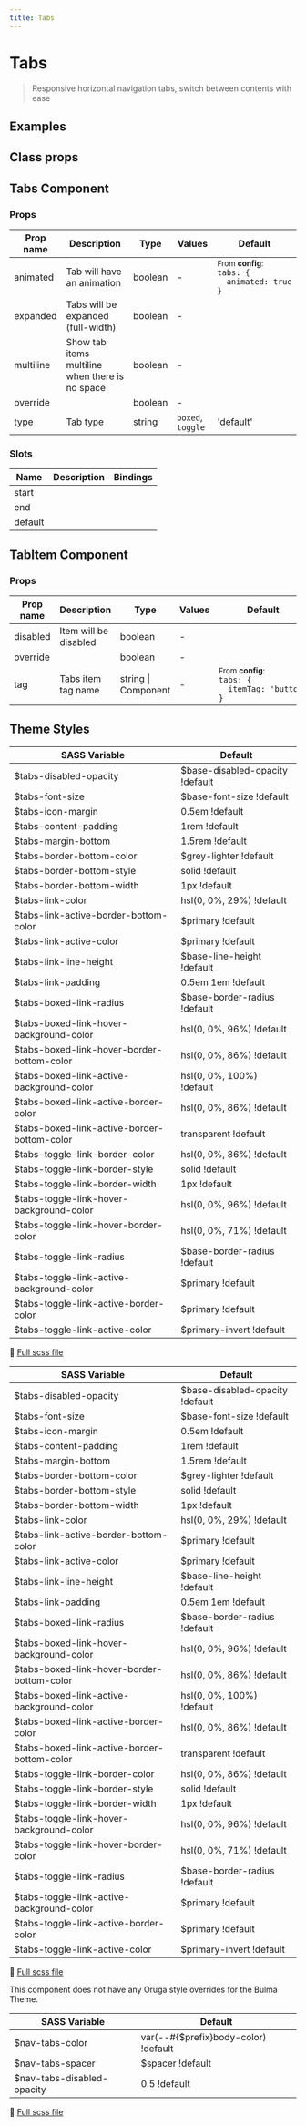 ```yaml
---
title: Tabs
---
```


# Tabs

<div class="vp-doc">

> Responsive horizontal navigation tabs, switch between contents with ease

<Carbon />
</div>

<div class="vp-example">

## Examples

<example-tabs />

</div>
<div class="vp-example">

## Class props

<inspector-tabs-viewer />

</div>

<div class="vp-doc">

## Tabs Component

### Props

| Prop name | Description                                     | Type    | Values            | Default                                                                                                                                        |
| --------- | ----------------------------------------------- | ------- | ----------------- | ---------------------------------------------------------------------------------------------------------------------------------------------- |
| animated  | Tab will have an animation                      | boolean | -                 | <div><small>From <b>config</b>:</small></div><code style='white-space: nowrap; padding: 0;'> tabs: {<br>&nbsp;&nbsp;animated: true<br>}</code> |
| expanded  | Tabs will be expanded (full-width)              | boolean | -                 |                                                                                                                                                |
| multiline | Show tab items multiline when there is no space | boolean | -                 |                                                                                                                                                |
| override  |                                                 | boolean | -                 |                                                                                                                                                |
| type      | Tab type                                        | string  | `boxed`, `toggle` | 'default'                                                                                                                                      |

### Slots

| Name    | Description | Bindings |
| ------- | ----------- | -------- |
| start   |             |          |
| end     |             |          |
| default |             |          |

</div>

<div class="vp-doc">

## TabItem Component

### Props

| Prop name | Description           | Type                | Values | Default                                                                                                                                           |
| --------- | --------------------- | ------------------- | ------ | ------------------------------------------------------------------------------------------------------------------------------------------------- |
| disabled  | Item will be disabled | boolean             | -      |                                                                                                                                                   |
| override  |                       | boolean             | -      |                                                                                                                                                   |
| tag       | Tabs item tag name    | string \| Component | -      | <div><small>From <b>config</b>:</small></div><code style='white-space: nowrap; padding: 0;'> tabs: {<br>&nbsp;&nbsp;itemTag: 'button'<br>}</code> |

</div>

<div class="vp-doc">

</div>
<div class="vp-doc">

## Theme Styles

<div class="theme-orugabase">
 
| SASS Variable  | Default |
| -------------- | ------- |
| $tabs-disabled-opacity | $base-disabled-opacity !default |
| $tabs-font-size | $base-font-size !default |
| $tabs-icon-margin | 0.5em !default |
| $tabs-content-padding | 1rem !default |
| $tabs-margin-bottom | 1.5rem !default |
| $tabs-border-bottom-color | $grey-lighter !default |
| $tabs-border-bottom-style | solid !default |
| $tabs-border-bottom-width | 1px !default |
| $tabs-link-color | hsl(0, 0%, 29%) !default |
| $tabs-link-active-border-bottom-color | $primary !default |
| $tabs-link-active-color | $primary !default |
| $tabs-link-line-height | $base-line-height !default |
| $tabs-link-padding | 0.5em 1em !default |
| $tabs-boxed-link-radius | $base-border-radius !default |
| $tabs-boxed-link-hover-background-color | hsl(0, 0%, 96%) !default |
| $tabs-boxed-link-hover-border-bottom-color | hsl(0, 0%, 86%) !default |
| $tabs-boxed-link-active-background-color | hsl(0, 0%, 100%) !default |
| $tabs-boxed-link-active-border-color | hsl(0, 0%, 86%) !default |
| $tabs-boxed-link-active-border-bottom-color | transparent !default |
| $tabs-toggle-link-border-color | hsl(0, 0%, 86%) !default |
| $tabs-toggle-link-border-style | solid !default |
| $tabs-toggle-link-border-width | 1px !default |
| $tabs-toggle-link-hover-background-color | hsl(0, 0%, 96%) !default |
| $tabs-toggle-link-hover-border-color | hsl(0, 0%, 71%) !default |
| $tabs-toggle-link-radius | $base-border-radius !default |
| $tabs-toggle-link-active-background-color | $primary !default |
| $tabs-toggle-link-active-border-color | $primary !default |
| $tabs-toggle-link-active-color | $primary-invert !default |

📄 [Full scss file](https://github.com/oruga-ui/oruga/blob/master/packages/oruga/src/scss/components/_tabs.scss)

</div>

<div class="theme-orugafull">
 
| SASS Variable  | Default |
| -------------- | ------- |
| $tabs-disabled-opacity | $base-disabled-opacity !default |
| $tabs-font-size | $base-font-size !default |
| $tabs-icon-margin | 0.5em !default |
| $tabs-content-padding | 1rem !default |
| $tabs-margin-bottom | 1.5rem !default |
| $tabs-border-bottom-color | $grey-lighter !default |
| $tabs-border-bottom-style | solid !default |
| $tabs-border-bottom-width | 1px !default |
| $tabs-link-color | hsl(0, 0%, 29%) !default |
| $tabs-link-active-border-bottom-color | $primary !default |
| $tabs-link-active-color | $primary !default |
| $tabs-link-line-height | $base-line-height !default |
| $tabs-link-padding | 0.5em 1em !default |
| $tabs-boxed-link-radius | $base-border-radius !default |
| $tabs-boxed-link-hover-background-color | hsl(0, 0%, 96%) !default |
| $tabs-boxed-link-hover-border-bottom-color | hsl(0, 0%, 86%) !default |
| $tabs-boxed-link-active-background-color | hsl(0, 0%, 100%) !default |
| $tabs-boxed-link-active-border-color | hsl(0, 0%, 86%) !default |
| $tabs-boxed-link-active-border-bottom-color | transparent !default |
| $tabs-toggle-link-border-color | hsl(0, 0%, 86%) !default |
| $tabs-toggle-link-border-style | solid !default |
| $tabs-toggle-link-border-width | 1px !default |
| $tabs-toggle-link-hover-background-color | hsl(0, 0%, 96%) !default |
| $tabs-toggle-link-hover-border-color | hsl(0, 0%, 71%) !default |
| $tabs-toggle-link-radius | $base-border-radius !default |
| $tabs-toggle-link-active-background-color | $primary !default |
| $tabs-toggle-link-active-border-color | $primary !default |
| $tabs-toggle-link-active-color | $primary-invert !default |

📄 [Full scss file](https://github.com/oruga-ui/oruga/blob/master/packages/oruga/src/scss/components/_tabs.scss)

</div>

<div class="theme-bulma">

<p> This component does not have any Oruga style overrides for the Bulma Theme. </p>
      
</div>

<div class="theme-bootstrap">
 
| SASS Variable  | Default |
| -------------- | ------- |
| $nav-tabs-color | var(--#{$prefix}body-color) !default |
| $nav-tabs-spacer | $spacer !default |
| $nav-tabs-disabled-opacity | 0.5 !default |

📄 [Full scss file](https://github.com/oruga-ui/theme-bootstrap/tree/main/src/assets/scss/components/_tabs.scss)

</div>

</div>
